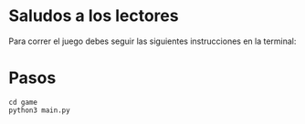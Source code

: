 # Saludos a los lectores

Para correr el juego debes seguir las siguientes instrucciones en la terminal:

# Pasos
```
cd game
python3 main.py
```